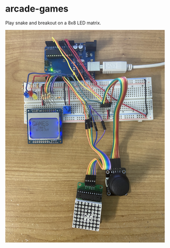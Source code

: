 # arcade-games
Play snake and breakout on a 8x8 LED matrix.

![circuit-photo](images/circuit-photo.jpg)
